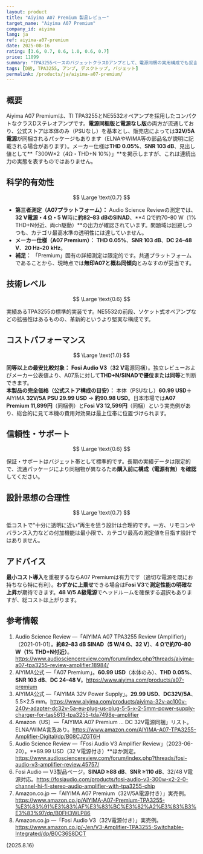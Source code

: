 ```yaml
---
layout: product
title: "Aiyima A07 Premium 製品レビュー"
target_name: "Aiyima A07 Premium"
company_id: aiyima
lang: ja
ref: aiyima-a07-premium
date: 2025-08-16
rating: [3.6, 0.7, 0.6, 1.0, 0.6, 0.7]
price: 11899
summary: "TPA3255ベースのバジェットクラスDアンプとして、電源同梱の実用構成でも妥当な測定性能を提供します"
tags: [D級, TPA3255, アンプ, デスクトップ, バジェット]
permalink: /products/ja/aiyima-a07-premium/
---
```

## 概要

Aiyima A07 Premiumは、TI TPA3255とNE5532オペアンプを採用したコンパクトなクラスDステレオアンプです。**電源同梱版と電源なし版**の両方が流通しており、公式ストアは本体のみ（PSUなし）を基本とし、販売店によっては**32V/5A電源**が同梱されるパッケージもあります（ELNAやWIMA等の部品名が説明に記載される場合があります）。メーカー仕様は**THD 0.05%**、**SNR 103 dB**、見出し値として**「300W×2（4Ω・THD+N 10%）」**を掲示しますが、これは連続出力の実態を表すものではありません。

## 科学的有効性

$$ \Large \text{0.7} $$

- **第三者測定（A07プラットフォーム）：** Audio Science Reviewの測定では、**32 V電源・4 Ω・5 W**時に**約82–83 dBのSINAD**、**4 Ωで約70–80 W（1% THD+N付近、両ch駆動）**の出力が確認されています。問題域は回避しつつも、カテゴリ最高水準の透明性には達していません。  
- **メーカー仕様（A07 Premium）：** **THD 0.05%**、**SNR 103 dB**、**DC 24–48 V**、**20 Hz–20 kHz**。  
- **補足：** 「Premium」固有の詳細測定は限定的です。共通プラットフォームであることから、現時点では**無印A07と概ね同傾向**とみなすのが妥当です。

## 技術レベル

$$ \Large \text{0.6} $$

実績あるTPA3255の標準的実装です。NE5532の前段、ソケット式オペアンプなどの拡張性はあるものの、革新的というより堅実な構成です。

## コストパフォーマンス

$$ \Large \text{1.0} $$

**同等以上の最安比較対象：** **Fosi Audio V3**（**32 V**電源同梱）。独立レビューおよびメーカー公表値より、A07系に対して**THD+N/SINADで優位または同等**と判断できます。  
**本製品の完全価格（公式ストア構成の目安）：** 本体（PSUなし）**60.99 USD**＋AIYIMA **32V/5A PSU 29.99 USD** → **約90.98 USD**。日本市場では**A07 Premium 11,899円**（同梱例）と**Fosi V3 12,599円**（同梱）という実売例があり、総合的に見て本機の費用対効果は最上位帯に位置づけられます。

## 信頼性・サポート

$$ \Large \text{0.6} $$

保証・サポートはバジェット帯として標準的です。長期の実績データは限定的で、流通パッケージにより同梱物が異なるため**購入前に構成（電源有無）を確認**してください。

## 設計思想の合理性

$$ \Large \text{0.7} $$

低コストで“十分に透明に近い”再生を狙う設計は合理的です。一方、リモコンやバランス入力などの付加機能は最小限で、カテゴリ最高の測定値を目指す設計ではありません。

## アドバイス

**最小コスト導入**を重視するならA07 Premiumは有力です（適切な電源を既にお持ちなら特に有利）。**わずかに上乗せ**できる場合は**Fosi V3**で**測定性能の明確な上昇**が期待できます。**48 V/5 A級電源**でヘッドルームを確保する選択もありますが、総コストは上がります。

## 参考情報

1. Audio Science Review —「AIYIMA A07 TPA3255 Review (Amplifier)」（2021-01-01）。**約82–83 dB SINAD（5 W/4 Ω、32 V）**、**4 Ωで約70–80 W（1% THD+N付近）**。https://www.audiosciencereview.com/forum/index.php?threads/aiyima-a07-tpa3255-review-amplifier.18984/  
2. AIYIMA公式 —「A07 Premium」。**60.99 USD**（本体のみ）、**THD 0.05%**、**SNR 103 dB**、**DC 24–48 V**。https://www.aiyima.com/products/a07-premium  
3. AIYIMA公式 —「AIYIMA 32V Power Supply」。**29.99 USD**、**DC32V/5A**、5.5×2.5 mm。https://www.aiyima.com/products/aiyima-32v-ac100v-240v-adapter-dc32v-5a-eu-plug-us-plug-5-5-x-2-5mm-power-supply-charger-for-tas5613-tpa3255-tda7498e-amplifier  
4. Amazon（US）—「AIYIMA A07 Premium … DC 32V電源同梱」リスト。ELNA/WIMA言及あり。https://www.amazon.com/AIYIMA-A07-TPA3255-Amplifier-Digital/dp/B08CJZGT6H  
5. Audio Science Review —「Fosi Audio V3 Amplifier Review」（2023-06-20）。**89.99 USD（32 V電源付き）**ほか測定。https://www.audiosciencereview.com/forum/index.php?threads/fosi-audio-v3-amplifier-review.45757/  
6. Fosi Audio — V3製品ページ。**SINAD ≥88 dB**、**SNR ≥110 dB**、32/48 V電源対応。https://fosiaudio.com/products/fosi-audio-v3-300w-x2-2-0-channel-hi-fi-stereo-audio-amplifier-with-tpa3255-chip  
7. Amazon.co.jp —「AIYIMA A07 Premium（32V/5A電源付き）」実売例。https://www.amazon.co.jp/AIYIMA-A07-Premium-TPA3255-%E3%83%91%E3%83%AF%E3%83%BC%E3%82%A2%E3%83%B3%E3%83%97/dp/B0FH3WLP86  
8. Amazon.co.jp —「Fosi Audio V3（32V電源付き）」実売例。https://www.amazon.co.jp/-/en/V3-Amplifier-TPA3255-Switchable-Integrated/dp/B0C36S8DCT

(2025.8.16)

